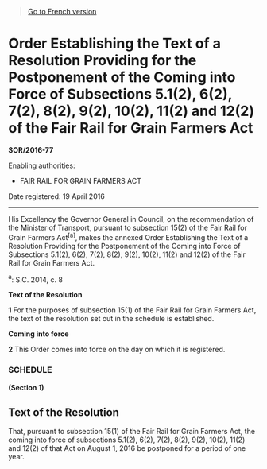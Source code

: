 > [Go to French version](/fr/Règlements/Décrets,%20ordonnances%20et%20règlements%20statutaires/2016/77.md)

# Order Establishing the Text of a Resolution Providing for the Postponement of the Coming into Force of Subsections 5.1(2), 6(2), 7(2), 8(2), 9(2), 10(2), 11(2) and 12(2) of the Fair Rail for Grain Farmers Act

**SOR/2016-77**

Enabling authorities: 
- FAIR RAIL FOR GRAIN FARMERS ACT

Date registered: 19 April 2016

----------

His Excellency the Governor General in Council, on the recommendation of the Minister of Transport, pursuant to subsection 15(2) of the Fair Rail for Grain Farmers Act<sup><a href='#fn_SOR-2016-77_e_hq_17622'>[a]</a></sup>, makes the annexed Order Establishing the Text of a Resolution Providing for the Postponement of the Coming into Force of Subsections 5.1(2), 6(2), 7(2), 8(2), 9(2), 10(2), 11(2) and 12(2) of the Fair Rail for Grain Farmers Act.

<a name='fn_SOR-2016-77_e_hq_17622'><sup>a</sup></a>: S.C. 2014, c. 8<br />




**Text of the Resolution**

**1** For the purposes of subsection 15(1) of the Fair Rail for Grain Farmers Act, the text of the resolution set out in the schedule is established.




**Coming into force**

**2** This Order comes into force on the day on which it is registered.




### **SCHEDULE** 
**(Section 1)**
## Text of the Resolution
That, pursuant to subsection 15(1) of the Fair Rail for Grain Farmers Act, the coming into force of subsections 5.1(2), 6(2), 7(2), 8(2), 9(2), 10(2), 11(2) and 12(2) of that Act on August 1, 2016 be postponed for a period of one year.



